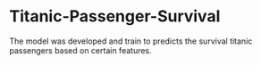 # Titanic-Passenger-Survival
The model was developed and train to predicts the survival titanic passengers based on certain features.
